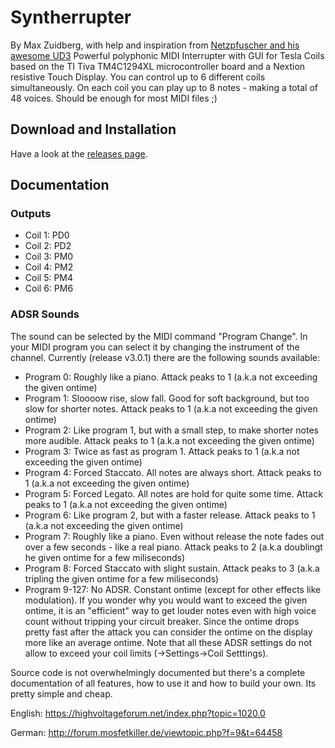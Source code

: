 # Syntherrupter
By Max Zuidberg, with help and inspiration from [Netzpfuscher and his awesome UD3](https://github.com/Netzpfuscher/UD3)
Powerful polyphonic MIDI Interrupter with GUI for Tesla Coils based on the TI Tiva TM4C1294XL microcontroller board and a Nextion resistive Touch Display.
You can control up to 6 different coils simultaneously. On each coil you can play up to 8 notes - making a total of 48 voices. Should be enough for most MIDI files ;) 

## Download and Installation
Have a look at the [releases page](https://github.com/MMMZZZZ/Syntherrupter/releases).

## Documentation
### Outputs
* Coil 1: PD0
* Coil 2: PD2
* Coil 3: PM0
* Coil 4: PM2
* Coil 5: PM4
* Coil 6: PM6
### ADSR Sounds
The sound can be selected by the MIDI command "Program Change". In your MIDI program you can select it by changing the instrument of the channel. Currently (release v3.0.1) there are the following sounds available:
* Program 0: Roughly like a piano. Attack peaks to 1 (a.k.a not exceeding the given ontime)
* Program 1: Sloooow rise, slow fall. Good for soft background, but too slow for shorter notes. Attack peaks to 1 (a.k.a not exceeding the given ontime)
* Program 2: Like program 1, but with a small step, to make shorter notes more audible. Attack peaks to 1 (a.k.a not exceeding the given ontime)
* Program 3: Twice as fast as program 1. Attack peaks to 1 (a.k.a not exceeding the given ontime)
* Program 4: Forced Staccato. All notes are always short. Attack peaks to 1 (a.k.a not exceeding the given ontime)
* Program 5: Forced Legato. All notes are hold for quite some time. Attack peaks to 1 (a.k.a not exceeding the given ontime)
* Program 6: Like program 2, but with a faster release. Attack peaks to 1 (a.k.a not exceeding the given ontime)
* Program 7: Roughly like a piano. Even without release the note fades out over a few seconds - like a real piano. Attack peaks to 2 (a.k.a doublingt he given ontime for a few miliseconds)
* Program 8: Forced Staccato with slight sustain. Attack peaks to 3 (a.k.a tripling the given ontime for a few miliseconds)
* Program 9-127: No ADSR. Constant ontime (except for other effects like modulation).
If you wonder why you would want to exceed the given ontime, it is an "efficient" way to get louder notes even with high voice count without tripping your circuit breaker. Since the ontime drops pretty fast after the attack you can consider the ontime on the display more like an average ontime. Note that all these ADSR settings do not allow to exceed your coil limits (->Settings->Coil Setttings). 

Source code is not overwhelmingly documented but there's a complete documentation of all features, how to use it and how to build your own. Its pretty simple and cheap.

English: https://highvoltageforum.net/index.php?topic=1020.0

German: http://forum.mosfetkiller.de/viewtopic.php?f=9&t=64458
